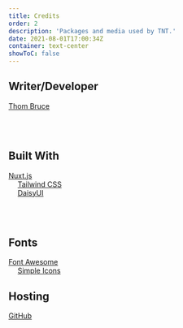 ```yaml
---
title: Credits
order: 2
description: 'Packages and media used by TNT.'
date: 2021-08-01T17:00:34Z
container: text-center
showToC: false
---
```


## Writer/Developer

<a href='https://thombruce.com/' class='text-3xl font-light'>Thom Bruce</a>

<br/>
<br/>

## Built With

<a href='https://nuxtjs.org/' class='text-2xl'><tnt-u-i-simple-icon icon='nuxtdotjs'></tnt-u-i-simple-icon> Nuxt.js</a>
<br class='inline md:hidden'/><span class='hidden md:inline'>&emsp;</span>
<a href='https://tailwindcss.com/' class='text-2xl'><tnt-u-i-simple-icon icon='tailwindcss'></tnt-u-i-simple-icon> Tailwind CSS</a>
<br class='inline md:hidden'/><span class='hidden md:inline'>&emsp;</span>
<a href='https://daisyui.com/' class='text-2xl'>DaisyUI</a>

<br/>
<br/>

## Fonts

<a href='https://fontawesome.com/'><tnt-u-i-simple-icon icon='fontawesome'></tnt-u-i-simple-icon> Font Awesome</a>
<br class='inline md:hidden'/><span class='hidden md:inline'>&emsp;</span>
<a href='https://simpleicons.org/'><tnt-u-i-simple-icon icon='simpleicons'></tnt-u-i-simple-icon> Simple Icons</a>

## Hosting

<a href='https://github.com/' class='text-2xl font-light'><tnt-u-i-simple-icon icon='github'></tnt-u-i-simple-icon> GitHub</a>